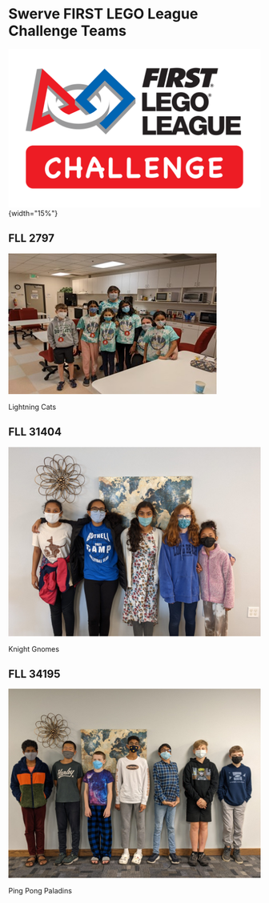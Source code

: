 # Swerve FIRST LEGO League Challenge Teams

![FLLC](../assets/images/logo_fllc_rgb.png){width="15%"}

## FLL 2797

![Lightning Cats Team](../assets/images/fllc_2797_2022.jpg)

Lightning Cats

## FLL 31404

![Knight Gnomes Team](../assets/images/fllc_31404_2022.jpg)

Knight Gnomes

## FLL 34195

![Ping Pong Paladins Team](../assets/images/fllc_34195_2022.jpg)

Ping Pong Paladins
